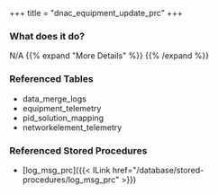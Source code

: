+++
title = "dnac_equipment_update_prc"
+++

### What does it do?
N/A
{{% expand "More Details" %}}
{{% /expand %}}

### Referenced Tables
- data_merge_logs
- equipment_telemetry
- pid_solution_mapping
- networkelement_telemetry

### Referenced Stored Procedures
- [log_msg_prc]({{< ILink href="/database/stored-procedures/log_msg_prc" >}})
